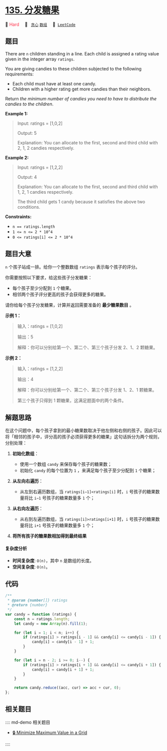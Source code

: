 # [135. 分发糖果](https://leetcode.com/problems/candy)

🔴 <font color=#ff334b>Hard</font>&emsp; 🔖&ensp; [`贪心`](/leetcode/outline/tag/greedy.md) [`数组`](/leetcode/outline/tag/array.md)&emsp; 🔗&ensp;[`LeetCode`](https://leetcode.com/problems/candy/)

## 题目

There are `n` children standing in a line. Each child is assigned a rating
value given in the integer array `ratings`.

You are giving candies to these children subjected to the following
requirements:

- Each child must have at least one candy.
- Children with a higher rating get more candies than their neighbors.

Return _the minimum number of candies you need to have to distribute the
candies to the children_.

**Example 1:**

> Input: ratings = [1,0,2]
>
> Output: 5
>
> Explanation: You can allocate to the first, second and third child with 2, 1, 2 candies respectively.

**Example 2:**

> Input: ratings = [1,2,2]
>
> Output: 4
>
> Explanation: You can allocate to the first, second and third child with 1, 2, 1 candies respectively.
>
> The third child gets 1 candy because it satisfies the above two conditions.

**Constraints:**

- `n == ratings.length`
- `1 <= n <= 2 * 10^4`
- `0 <= ratings[i] <= 2 * 10^4`

## 题目大意

`n` 个孩子站成一排。给你一个整数数组 `ratings` 表示每个孩子的评分。

你需要按照以下要求，给这些孩子分发糖果：

- 每个孩子至少分配到 `1` 个糖果。
- 相邻两个孩子评分更高的孩子会获得更多的糖果。

请你给每个孩子分发糖果，计算并返回需要准备的 **最少糖果数目** 。

**示例 1：**

> 输入：ratings = [1,0,2]
>
> 输出：5
>
> 解释：你可以分别给第一个、第二个、第三个孩子分发 2、1、2 颗糖果。

**示例 2：**

> 输入：ratings = [1,2,2]
>
> 输出：4
>
> 解释：你可以分别给第一个、第二个、第三个孩子分发 1、2、1 颗糖果。
>
> 第三个孩子只得到 1 颗糖果，这满足题面中的两个条件。

## 解题思路

在这个问题中，每个孩子拿到的最小糖果数取决于他左侧和右侧的孩子。因此可以将「相邻的孩子中，评分高的孩子必须获得更多的糖果」这句话拆分为两个规则，分别处理：

1. **初始化数组**：

   - 使用一个数组 `candy` 来保存每个孩子的糖果数；
   - 初始化 `candy` 的每个位置为 `1` ，来满足每个孩子至少分配到 `1` 个糖果；

2. **从左向右遍历**：

   - 从左到右遍历数组，当 `ratings[i−1]<ratings[i]` 时，`i` 号孩子的糖果数量将比 `i−1` 号孩子的糖果数量多 `1` 个；

3. **从右向左遍历**：

   - 从右到左遍历数组，当 `ratings[i]>ratings[i+1]` 时，`i` 号孩子的糖果数量将比 `i+1` 号孩子的糖果数量多 `1` 个；

4. **将所有孩子的糖果数相加得到最终结果**

#### 复杂度分析

- **时间复杂度**: `O(n)`，其中 `n` 是数组的长度。
- **空间复杂度**: `O(n)`。

## 代码

```javascript
/**
 * @param {number[]} ratings
 * @return {number}
 */
var candy = function (ratings) {
	const n = ratings.length;
	let candy = new Array(n).fill(1);

	for (let i = 1; i < n; i++) {
		if (ratings[i] > ratings[i - 1] && candy[i] <= candy[i - 1]) {
			candy[i] = candy[i - 1] + 1;
		}
	}

	for (let i = n - 2; i >= 0; i--) {
		if (ratings[i] > ratings[i + 1] && candy[i] <= candy[i + 1]) {
			candy[i] = candy[i + 1] + 1;
		}
	}

	return candy.reduce((acc, cur) => acc + cur, 0);
};
```

## 相关题目

:::: md-demo 相关题目

- [🔒 Minimize Maximum Value in a Grid](https://leetcode.com/problems/minimize-maximum-value-in-a-grid)

::::
